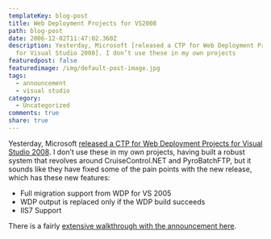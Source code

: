 ```yaml
---
templateKey: blog-post
title: Web Deployment Projects for VS2008
path: blog-post
date: 2006-12-02T11:47:02.360Z
description: Yesterday, Microsoft [released a CTP for Web Deployment Projects
  for Visual Studio 2008]. I don’t use these in my own projects
featuredpost: false
featuredimage: /img/default-post-image.jpg
tags:
  - announcement
  - visual studio
category:
  - Uncategorized
comments: true
share: true
---
```

<!--StartFragment-->

Yesterday, Microsoft [released a CTP for Web Deployment Projects for Visual Studio 2008](http://blogs.msdn.com/webdevtools/archive/2007/12/01/web-deployment-projects-wdp-for-visual-studio-2008-december-2007-ctp-released.aspx). I don’t use these in my own projects, having built a robust system that revolves around CruiseControl.NET and PyroBatchFTP, but it sounds like they have fixed some of the pain points with the new release, which has these new features:

* Full migration support from WDP for VS 2005
* WDP output is replaced only if the WDP build succeeds
* IIS7 Support

There is a fairly [extensive walkthrough with the announcement here](http://blogs.msdn.com/webdevtools/archive/2007/12/01/web-deployment-projects-wdp-for-visual-studio-2008-december-2007-ctp-released.aspx).

<!--EndFragment-->
